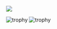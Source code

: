 

![](https://github-readme-stats.vercel.app/api/top-langs/?username=pohui&hide=pawn&langs_count=8&layout=compact)

![trophy](https://github-profile-trophy.vercel.app/?username=pohui&theme=onedark&column=8)
![trophy](https://github-profile-trophy.vercel.app/?username=pohui)
